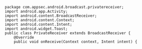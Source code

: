     package com.appsec.android.broadcast.privatereceiver;
    import android.app.Activity;
    import android.content.BroadcastReceiver;
    import android.content.Context;
    import android.content.Intent;
    import android.widget.Toast;
    public class PrivateReceiver extends BroadcastReceiver {
        @Override
        public void onReceive(Context context, Intent intent) {